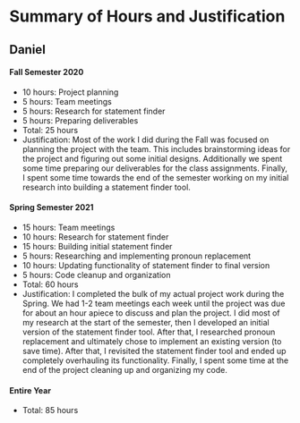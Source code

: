 # Summary of Hours and Justification

## Daniel

#### Fall Semester 2020
- 10 hours: Project planning
- 5 hours: Team meetings
- 5 hours: Research for statement finder
- 5 hours: Preparing deliverables
- Total: 25 hours
- Justification: Most of the work I did during the Fall was focused on planning the project with the team. This includes brainstorming ideas for the project and figuring out some initial designs. Additionally we spent some time preparing our deliverables for the class assignments. Finally, I spent some time towards the end of the semester working on my initial research into building a statement finder tool.

#### Spring Semester 2021
- 15 hours: Team meetings
- 10 hours: Research for statement finder
- 15 hours: Building initial statement finder
- 5 hours: Researching and implementing pronoun replacement
- 10 hours: Updating functionality of statement finder to final version
- 5 hours: Code cleanup and organization
- Total: 60 hours
- Justification: I completed the bulk of my actual project work during the Spring. We had 1-2 team meetings each week until the project was due for about an hour apiece to discuss and plan the project. I did most of my research at the start of the semester, then I developed an initial version of the statement finder tool. After that, I researched pronoun replacement and ultimately chose to implement an existing version (to save time). After that, I revisited the statement finder tool and ended up completely overhauling its functionality. Finally, I spent some time at the end of the project cleaning up and organizing my code.

#### Entire Year
- Total: 85 hours
